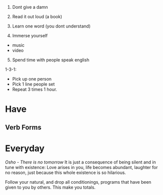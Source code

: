 1. Dont give a damn

2. Read it out loud (a book)

3. Learn one word (you dont understand)

4. Immerse yourself
- music
- video

5. Spend time with people speak english

1-3-1:
- Pick up one person
- Pick 1 line people set
- Repeat 3 times 1 hour.

# Have
## Verb Forms

# Everyday
*Osho - There is no tomorrow*
It is just a consequence of being silent and in tune with existence: Love arises in you, life becomes abundant, laughter for no reason, just because this whole existence is so hilarious.

Follow your natural, and drop all conditionings, programs that have been given to you by others. This make you totals.
